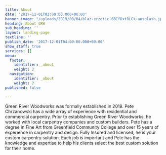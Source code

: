 ```yaml
---
title: About
date: '2017-11-01T03:00:00.000+00:00'
banner_image: "/uploads/2019/08/04/blaz-erzetic-6BIfDxtRLCk-unsplash.jpg"
heading: About GRW
sub_heading: ''
layout: landing-page
textline: ''
publish_date: '2017-12-01T04:00:00.000+00:00'
show_staff: true
services: []
menu:
  footer:
    identifier: _about
    weight: 2
  navigation:
    identifier: _about
    weight: 2
published: false

---
```

Green River Woodworks was formally established in 2019. Pete Chrzanowski has a wide array of experience with residential and commercial carpentry. Prior to establishing Green River Woodworks, he worked with local carpentry companies and custom builders. Pete has a degree in Fine Art from Greenfield Community College and over 15 years of experience in carpentry and design. Fully Insured and licensed, he is your custom carpentry solution. Each job is important and Pete has the knowledge and expertise to help his clients select the best custom solution for their home.